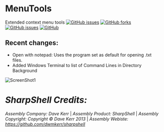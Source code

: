 # MenuTools

Extended context menu tools
[![GitHub issues](https://img.shields.io/github/issues/xCONFLiCTiONx/MenuTools)](https://github.com/xCONFLiCTiONx/MenuTools/issues)
[![GitHub forks](https://img.shields.io/github/forks/xCONFLiCTiONx/MenuTools)](https://github.com/xCONFLiCTiONx/MenuTools/network/members)
[![GitHub issues](https://img.shields.io/github/stars/xCONFLiCTiONx/MenuTools)](https://github.com/xCONFLiCTiONx/MenuTools/stargazers)
[![GitHub](https://img.shields.io/github/license/xCONFLiCTiONx/MenuTools)](https://github.com/xCONFLiCTiONx/MenuTools/blob/master/LICENSE)

## Recent changes:
* Open with notepad: Uses the program set as default for opening .txt files.
* Added Windows Terminal to list of Command Lines in Directory Background

![ScreenShot1](https://raw.githubusercontent.com/mikeyhalla/MenuTools/master/Screenshot.jpg)

*SharpShell Credits:*
===================  
*Assembly Company: Dave Kerr* | *Assembly Product: SharpShell* | *Assembly Copyright: Copyright © Dave Kerr 2013* | *Assembly Webiste: https://github.com/dwmkerr/sharpshell*
